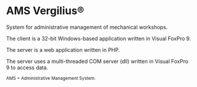 # AMS Vergilius®
System for administrative management of mechanical workshops.

The client is a 32-bit Windows-based application written in Visual FoxPro 9.

The server is a web application written in PHP.

The server uses a multi-threaded COM server (dll) written in Visual FoxPro 9 to access data.

<sup>AMS = Administrative Management System.</sup>
